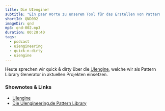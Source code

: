```yaml
---
title: Die UIengine!
subtitle: "Ein paar Worte zu unserem Tool für das Erstellen von Pattern Libraries"
shortId: QND002
imageDir: qnd
mp3: qnd-002.mp3
duration: 00:20:40
tags:
  - podcast
  - uiengineering
  - quick-n-dirty
  - uiengine
---
```


Heute sprechen wir quick & dirty über die [UIengine](https://github.com/dennisreimann/uiengine), welche wir als Pattern Library Generator in aktuellen Projekten einsetzen.

<!-- more -->

### Shownotes & Links

- [UIengine](https://github.com/dennisreimann/uiengine)
- [Die UIengineering.de Pattern Library](https://uiengineering.de/patterns/)
